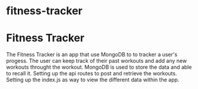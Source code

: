 # fitness-tracker

<h1>Fitness Tracker</h1>

<p>The Fitness Tracker is an app that use MongoDB to to tracker a user's progess. The user can keep track of their past workouts and add any new workouts throught the workout. MongoDB is used to store the data and able to recall it. Setting up the api routes to post and retrieve the workouts. Setting up the index.js as way to view the different data within the app.</p>

